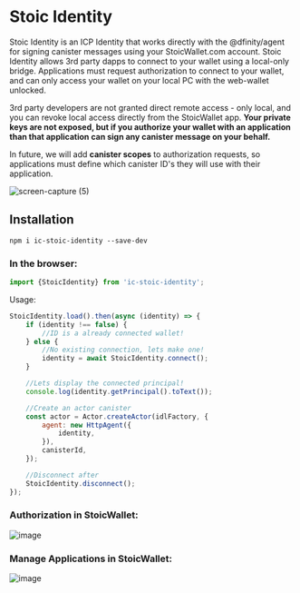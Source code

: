 # Stoic Identity

Stoic Identity is an ICP Identity that works directly with the @dfinity/agent for signing canister messages using your StoicWallet.com account. Stoic Identity allows 3rd party dapps to connect to your wallet using a local-only bridge. Applications must request authorization to connect to your wallet, and can only access your wallet on your local PC with the web-wallet unlocked.

3rd party developers are not granted direct remote access - only local, and you can revoke local access directly from the StoicWallet app. **Your private keys are not exposed, but if you authorize your wallet with an application than that application can sign any canister message on your behalf.**

In future, we will add **canister scopes** to authorization requests, so applications must define which canister ID's they will use with their application.

![screen-capture (5)](https://user-images.githubusercontent.com/13844325/127801017-c173c688-1871-4b65-b5cb-40ab4db28fbd.gif)

## Installation

```
npm i ic-stoic-identity --save-dev
```

### In the browser:

```javascript
import {StoicIdentity} from 'ic-stoic-identity';
```

Usage:

```javascript
StoicIdentity.load().then(async (identity) => {
    if (identity !== false) {
        //ID is a already connected wallet!
    } else {
        //No existing connection, lets make one!
        identity = await StoicIdentity.connect();
    }

    //Lets display the connected principal!
    console.log(identity.getPrincipal().toText());

    //Create an actor canister
    const actor = Actor.createActor(idlFactory, {
        agent: new HttpAgent({
            identity,
        }),
        canisterId,
    });

    //Disconnect after
    StoicIdentity.disconnect();
});
```

### Authorization in StoicWallet:

![image](https://user-images.githubusercontent.com/13844325/127787841-1d7cda5d-f1a7-4cbb-b251-c28dbf4e9068.png)

### Manage Applications in StoicWallet:

![image](https://user-images.githubusercontent.com/13844325/127787891-4c052b21-7844-410f-bb03-ff0caa148f6e.png)
